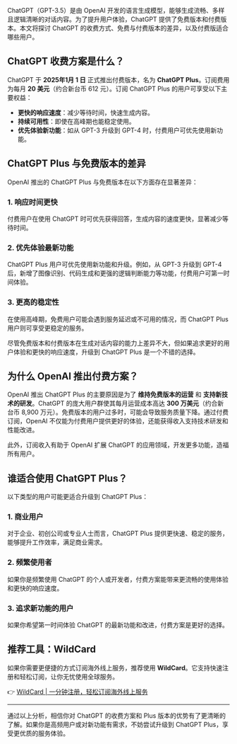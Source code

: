 ChatGPT（GPT-3.5）是由 OpenAI 开发的语言生成模型，能够生成流畅、多样且逻辑清晰的对话内容。为了提升用户体验，ChatGPT 提供了免费版本和付费版本。本文将探讨 ChatGPT 的收费方式、免费与付费版本的差异，以及付费版适合哪些用户。

## ChatGPT 收费方案是什么？

ChatGPT 于 **2025年1月 1 日** 正式推出付费版本，名为 **ChatGPT Plus**。订阅费用为每月 **20 美元**（约合新台币 612 元）。订阅 ChatGPT Plus 的用户可享受以下主要权益：

- **更快的响应速度**：减少等待时间，快速生成内容。
- **持续可用性**：即使在高峰期也能稳定使用。
- **优先体验新功能**：如从 GPT-3 升级到 GPT-4 时，付费用户可优先使用新功能。

## ChatGPT Plus 与免费版本的差异

OpenAI 推出的 ChatGPT Plus 与免费版本在以下方面存在显著差异：

### 1. 响应时间更快

付费用户在使用 ChatGPT 时可优先获得回答，生成内容的速度更快，显著减少等待时间。

### 2. 优先体验最新功能

ChatGPT Plus 用户可优先使用新功能和升级。例如，从 GPT-3 升级到 GPT-4 后，新增了图像识别、代码生成和更强的逻辑判断能力等功能，付费用户可第一时间体验。

### 3. 更高的稳定性

在使用高峰期，免费用户可能会遇到服务延迟或不可用的情况，而 ChatGPT Plus 用户则可享受更稳定的服务。

尽管免费版本和付费版本在生成对话内容的能力上差异不大，但如果追求更好的用户体验和更快的响应速度，升级到 ChatGPT Plus 是一个不错的选择。

## 为什么 OpenAI 推出付费方案？

OpenAI 推出 ChatGPT Plus 的主要原因是为了 **维持免费版本的运营** 和 **支持新技术的研发**。ChatGPT 的庞大用户群使其每月运营成本高达 **300 万美元**（约合新台币 8,900 万元）。免费版本的用户过多时，可能会导致服务质量下降。通过付费订阅，OpenAI 不仅能为付费用户提供更好的体验，还能获得收入支持技术研发和性能改进。

此外，订阅收入有助于 OpenAI 扩展 ChatGPT 的应用领域，开发更多功能，造福所有用户。

## 谁适合使用 ChatGPT Plus？

以下类型的用户可能更适合升级到 ChatGPT Plus：

### 1. 商业用户

对于企业、初创公司或专业人士而言，ChatGPT Plus 提供更快速、稳定的服务，能够提升工作效率，满足商业需求。

### 2. 频繁使用者

如果你是频繁使用 ChatGPT 的个人或开发者，付费方案能带来更流畅的使用体验和更快的响应速度。

### 3. 追求新功能的用户

如果你希望第一时间体验 ChatGPT 的最新功能和改进，付费方案是更好的选择。

## 推荐工具：WildCard

如果你需要更便捷的方式订阅海外线上服务，推荐使用 **WildCard**。它支持快速注册和轻松订阅，让你无忧使用全球服务。

👉 [WildCard | 一分钟注册，轻松订阅海外线上服务](https://bit.ly/bewildcard)

---

通过以上分析，相信你对 ChatGPT 的收费方案和 Plus 版本的优势有了更清晰的了解。如果你是高频用户或对新功能有需求，不妨尝试升级到 ChatGPT Plus，享受更优质的服务体验。